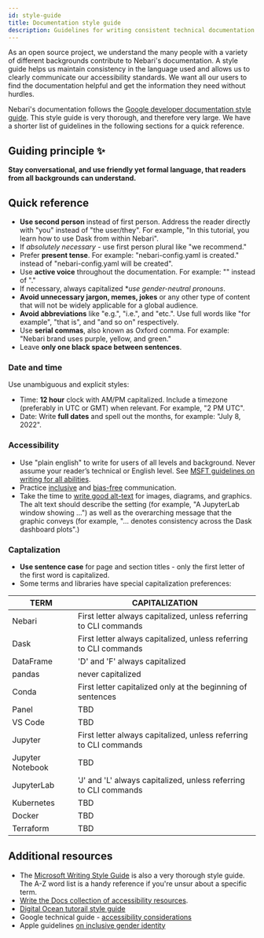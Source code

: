 ```yaml
---
id: style-guide
title: Documentation style guide
description: Guidelines for writing consistent technical documentation.
---
```


As an open source project, we understand the many people with a variety of different backgrounds contribute to Nebari's documentation. A style guide helps us maintain consistency in the language used and allows us to clearly communicate our accessibility standards. We want all our users to find the documentation helpful and get the information they need without hurdles.

Nebari's documentation follows the [Google developer documentation style guide](https://developers.google.cn/style). This style guide is very thorough, and therefore very large. We have a shorter list of guidelines in the following sections for a quick reference.

## Guiding principle :sparkles:

**Stay conversational, and use friendly yet formal language, that readers from all backgrounds can understand.**

## Quick reference

- **Use second person** instead of first person. Address the reader directly with "you" instead of "the user/they". For example, "In this tutorial, you learn how to use Dask from within Nebari".
- If *absolutely necessary* - use first person plural like "we recommend."
- Prefer **present tense**. For example: "nebari-config.yaml is created." instead of "nebari-config.yaml will be created".
- Use **active voice** throughout the documentation. For example: "" instead of "."
- If necessary, always capitalized \*_use gender-neutral pronouns_.
- **Avoid unnecessary jargon, memes, jokes** or any other type of content that will not be widely applicable for a global audience.
- **Avoid abbreviations** like "e.g.", "i.e.", and "etc.". Use full words like "for example", "that is", and "and so on" respectively.
- Use **serial commas**, also known as Oxford comma. For example: "Nebari brand uses purple, yellow, and green."
- Leave **only one black space between sentences**.

### Date and time

Use unambiguous and explicit styles:

- Time: **12 hour** clock with AM/PM capitalized. Include a timezone (preferably in UTC or GMT) when relevant. For example, "2 PM UTC".
- Date: Write **full dates** and spell out the months, for example: "July 8, 2022".

### Accessibility

- Use "plain english" to write for users of all levels and background. Never assume your reader’s technical or English level. See [MSFT guidelines on writing for all abilities](https://docs.microsoft.com/en-gb/style-guide/accessibility/writing-all-abilities).
- Practice [inclusive](https://developers.google.com/style/inclusive-documentation) and [bias-free](https://learn.microsoft.com/en-gb/style-guide/bias-free-communication) communication.
- Take the time to [write good alt-text](https://developers.google.com/style/images#text-associated-with-images) for images, diagrams, and graphics. The alt text should describe the setting (for example, "A JupyterLab window showing ...") as well as the overarching message that the graphic conveys (for example, "... denotes consistency across the Dask dashboard plots".)

### Captalization

- **Use sentence case** for page and section titles - only the first letter of the first word is capitalized.
- Some terms and libraries have special capitalization preferences:

| TERM             | CAPITALIZATION                                                    |
| ---------------- | ----------------------------------------------------------------- |
| Nebari           | First letter always capitalized, unless referring to CLI commands |
| Dask             | First letter always capitalized, unless referring to CLI commands |
| DataFrame        | 'D' and 'F' always capitalized                                    |
| pandas           | never capitalized                                                 |
| Conda            | First letter capitalized only at the beginning of sentences       |
| Panel            | TBD                                                               |
| VS Code          | TBD                                                               |
| Jupyter          | First letter always capitalized, unless referring to CLI commands |
| Jupyter Notebook | TBD                                                               |
| JupyterLab       | 'J' and 'L' always capitalized, unless referring to CLI commands  |
| Kubernetes       | TBD                                                               |
| Docker           | TBD                                                               |
| Terraform        | TBD                                                               |

## Additional resources

- The [Microsoft Writing Style Guide](https://learn.microsoft.com/en-gb/style-guide/welcome/) is also a very thorough style guide. The A-Z word list is a handy reference if you're unsur about a specific term.
- [Write the Docs collection of accessibility resources](https://www.writethedocs.org/guide/writing/accessibility/).
- [Digital Ocean tutorail style guide](https://www.digitalocean.com/community/tutorials/digitalocean-s-technical-writing-guidelines)
- Google technical guide - [accessibility considerations](https://developers.google.com/style/accessibility)
- Apple guidelines [on inclusive gender identity](https://help.apple.com/applestyleguide/#/apd2a7af8d36)
